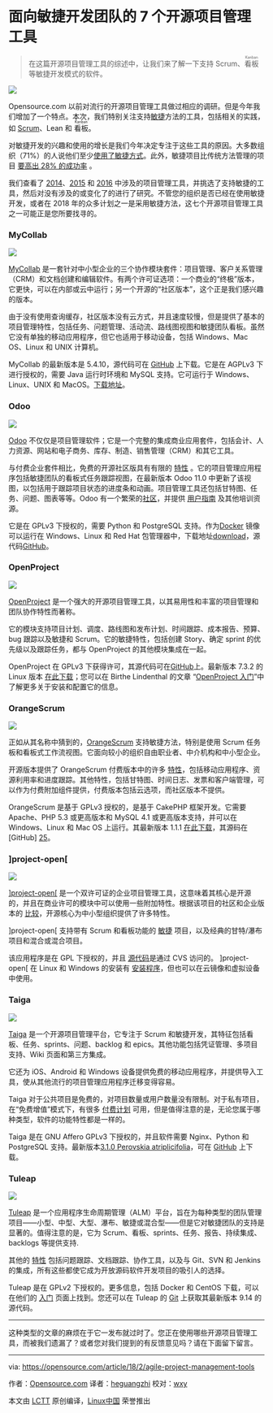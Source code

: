 面向敏捷开发团队的 7 个开源项目管理工具
======

> 在这篇开源项目管理工具的综述中，让我们来了解一下支持 Scrum、<ruby>看板<rt>Kanban</rt></ruby> 等敏捷开发模式的软件。

![](https://opensource.com/sites/default/files/styles/image-full-size/public/lead-images/BUSINESS_orgchart1.png?itok=tukiFj89)

Opensource.com 以前对流行的开源项目管理工具做过相应的调研。但是今年我们增加了一个特点。本次，我们特别关注支持[敏捷][1]方法的工具，包括相关的实践，如 [Scrum][2]、Lean 和 <ruby>看板<rt>Kanban</rt></ruby>。

对敏捷开发的兴趣和使用的增长是我们今年决定专注于这些工具的原因。大多数组织（71%）的人说他们至少[使用了敏捷方式][3]。此外，敏捷项目比传统方法管理的项目 [要高出 28% 的成功率][4] 。

我们查看了 [2014][5]、[2015][6] 和 [2016][7] 中涉及的项目管理工具，并挑选了支持敏捷的工具，然后对没有涉及的或变化了的进行了研究。不管您的组织是否已经在使用敏捷开发，或者在 2018 年的众多计划之一是采用敏捷方法，这七个开源项目管理工具之一可能正是您所要找寻的。

### MyCollab

![](https://opensource.com/sites/default/files/u128651/mycollab_kanban-board.png)


[MyCollab][8] 是一套针对中小型企业的三个协作模块套件：项目管理、客户关系管理（CRM）和文档创建和编辑软件。有两个许可证选项：一个商业的“终极”版本，它更快，可以在内部或云中运行；另一个开源的“社区版本”，这个正是我们感兴趣的版本。

由于没有使用查询缓存，社区版本没有云方式，并且速度较慢，但是提供了基本的项目管理特性，包括任务、问题管理、活动流、路线图视图和敏捷团队看板。虽然它没有单独的移动应用程序，但它也适用于移动设备，包括 Windows、Mac OS、Linux 和 UNIX 计算机。

MyCollab 的最新版本是 5.4.10，源代码可在 [GitHub][9] 上下载。它是在 AGPLv3 下进行授权的，需要 Java 运行时环境和 MySQL 支持。它可运行于 Windows、Linux、UNIX 和 MacOS。[下载地址][10]。

### Odoo

![](https://opensource.com/sites/default/files/u128651/odoo_projects_screenshots_01a.gif)


[Odoo][11] 不仅仅是项目管理软件；它是一个完整的集成商业应用套件，包括会计、人力资源、网站和电子商务、库存、制造、销售管理（CRM）和其它工具。

与付费企业套件相比，免费的开源社区版具有有限的 [特性][12] 。它的项目管理应用程序包括敏捷团队的看板式任务跟踪视图，在最新版本 Odoo  11.0 中更新了该视图，以包括用于跟踪项目状态的进度条和动画。项目管理工具还包括甘特图、任务、问题、图表等等。Odoo 有一个繁荣的[社区][13]，并提供 [用户指南][14] 及其他培训资源。


它是在 GPLv3 下授权的，需要 Python 和 PostgreSQL 支持。作为[Docker][16] 镜像 可以运行在 Windows、Linux 和 Red Hat 包管理器中，下载地址[download][15]，源代码[GitHub][17]。

### OpenProject

![](https://opensource.com/sites/default/files/u128651/openproject-screenshot-agile-scrum.png)

[OpenProject][18] 是一个强大的开源项目管理工具，以其易用性和丰富的项目管理和团队协作特性而著称。

它的模块支持项目计划、调度、路线图和发布计划、时间跟踪、成本报告、预算、bug 跟踪以及敏捷和 Scrum。它的敏捷特性，包括创建 Story、确定 sprint 的优先级以及跟踪任务，都与 OpenProject 的其他模块集成在一起。

OpenProject 在 GPLv3 下获得许可，其源代码可在[GitHub][19]上。最新版本 7.3.2 的 Linux 版本 [在此下载][20]；您可以在 Birthe Lindenthal 的文章 “[OpenProject 入门][21]”中了解更多关于安装和配置它的信息。

### OrangeScrum

![](https://opensource.com/sites/default/files/u128651/orangescrum_kanban.png)

正如从其名称中猜到的，[OrangeScrum][22] 支持敏捷方法，特别是使用 Scrum 任务板和看板式工作流视图。它面向较小的组织自由职业者、中介机构和中小型企业。

开源版本提供了 OrangeScrum 付费版本中的许多 [特性][23]，包括移动应用程序、资源利用率和进度跟踪。其他特性，包括甘特图、时间日志、发票和客户端管理，可以作为付费附加组件提供，付费版本包括云选项，而社区版本不提供。

OrangeScrum 是基于 GPLv3 授权的，是基于 CakePHP 框架开发。它需要 Apache、PHP 5.3 或更高版本和 MySQL 4.1 或更高版本支持，并可以在 Windows、Linux 和 Mac OS 上运行。其最新版本 1.1.1 [在此下载][24]，其源码在 [GitHub] [25]。


### ]project-open[

![](https://opensource.com/sites/default/files/u128651/projectopen_dashboard.png)

[\]project-open\[][26] 是一个双许可证的企业项目管理工具，这意味着其核心是开源的，并且在商业许可的模块中可以使用一些附加特性。根据该项目的社区和企业版本的 [比较][27]，开源核心为中小型组织提供了许多特性。

]project-open[ 支持带有 Scrum 和看板功能的 [敏捷][28] 项目，以及经典的甘特/瀑布项目和混合或混合项目。

该应用程序是在 GPL 下授权的，并且 [源代码][29]是通过 CVS 访问的。 ]project-open[ 在 Linux 和 Windows 的安装有 [安装程序][26]，但也可以在云镜像和虚拟设备中使用。

### Taiga

![](https://opensource.com/sites/default/files/u128651/taiga_screenshot.jpg)

[Taiga][30] 是一个开源项目管理平台，它专注于 Scrum 和敏捷开发，其特征包括看板、任务、sprints、问题、backlog 和 epics。其他功能包括凭证管理、多项目支持、Wiki 页面和第三方集成。

它还为 iOS、Android 和 Windows 设备提供免费的移动应用程序，并提供导入工具，使从其他流行的项目管理应用程序迁移变得容易。

Taiga 对于公共项目是免费的，对项目数量或用户数量没有限制。对于私有项目，在“免费增值”模式下，有很多 [付费计划][31] 可用，但是值得注意的是，无论您属于哪种类型，软件的功能特性都是一样的。

Taiga 是在 GNU Affero GPLv3 下授权的，并且软件需要 Nginx、Python 和 PostgreSQL 支持。最新版本[3.1.0 Perovskia atriplicifolia][32]，可在 [GitHub][33] 上下载。

### Tuleap

![](https://opensource.com/sites/default/files/u128651/tuleap-scrum-prioritized-backlog.png)

[Tuleap][34] 是一个应用程序生命周期管理（ALM）平台，旨在为每种类型的团队管理项目——小型、中型、大型、瀑布、敏捷或混合型——但是它对敏捷团队的支持是显著的。值得注意的是，它为 Scrum、看板、sprints、任务、报告、持续集成、backlogs 等提供支持.

其他的 [特性][35] 包括问题跟踪、文档跟踪、协作工具，以及与 Git、SVN 和 Jenkins 的集成，所有这些都使它成为开放源码软件开发项目的吸引人的选择。

Tuleap 是在 GPLv2 下授权的。更多信息，包括 Docker 和 CentOS 下载，可以在他们的 [入门][36] 页面上找到。您还可以在 Tuleap 的 [Git][37] 上获取其最新版本 9.14 的源代码。

--- 

这种类型的文章的麻烦在于它一发布就过时了。您正在使用哪些开源项目管理工具，而被我们遗漏了？或者您对我们提到的有反馈意见吗？请在下面留下留言。


--------------------------------------------------------------------------------

via: https://opensource.com/article/18/2/agile-project-management-tools

作者：[Opensource.com][a]
译者：[heguangzhi](https://github.com/heguangzhi)
校对：[wxy](https://github.com/wxy)

本文由 [LCTT](https://github.com/LCTT/TranslateProject) 原创编译，[Linux中国](https://linux.cn/) 荣誉推出

[a]:https://opensource.com
[1]:http://agilemanifesto.org/principles.html
[2]:https://opensource.com/resources/scrum
[3]:https://www.pmi.org/-/media/pmi/documents/public/pdf/learning/thought-leadership/pulse/pulse-of-the-profession-2017.pdf
[4]:https://www.pwc.com/gx/en/actuarial-insurance-services/assets/agile-project-delivery-confidence.pdf
[5]:https://opensource.com/business/14/1/top-project-management-tools-2014
[6]:https://opensource.com/business/15/1/top-project-management-tools-2015
[7]:https://opensource.com/business/16/3/top-project-management-tools-2016
[8]:https://community.mycollab.com/
[9]:https://github.com/MyCollab/mycollab
[10]:https://www.mycollab.com/ce-registration/
[11]:https://www.odoo.com/
[12]:https://www.odoo.com/page/editions
[13]:https://www.odoo.com/page/community
[14]:https://www.odoo.com/documentation/user/11.0/
[15]:https://www.odoo.com/page/download
[16]:https://hub.docker.com/_/odoo/
[17]:https://github.com/odoo/odoo
[18]:https://www.openproject.org/
[19]:https://github.com/opf/openproject
[20]:https://www.openproject.org/download-and-installation/
[21]:https://opensource.com/article/17/11/how-install-and-use-openproject
[22]:https://www.orangescrum.org/
[23]:https://www.orangescrum.org/compare-orangescrum
[24]:http://www.orangescrum.org/free-download
[25]:https://github.com/Orangescrum/orangescrum/
[26]:http://www.project-open.com/en/list-installers
[27]:http://www.project-open.com/en/products/editions.html
[28]:http://www.project-open.com/en/project-type-agile
[29]:http://www.project-open.com/en/developers-cvs-checkout
[30]:https://taiga.io/
[31]:https://tree.taiga.io/support/subscription-and-plans/payment-process-faqs/#q.-what-s-about-custom-plans-private-projects-with-more-than-25-members-?
[32]:https://blog.taiga.io/taiga-perovskia-atriplicifolia-release-310.html
[33]:https://github.com/taigaio
[34]:https://www.tuleap.org/
[35]:https://www.tuleap.org/features/project-management
[36]:https://www.tuleap.org/get-started
[37]:https://tuleap.net/plugins/git/tuleap/tuleap/stable
